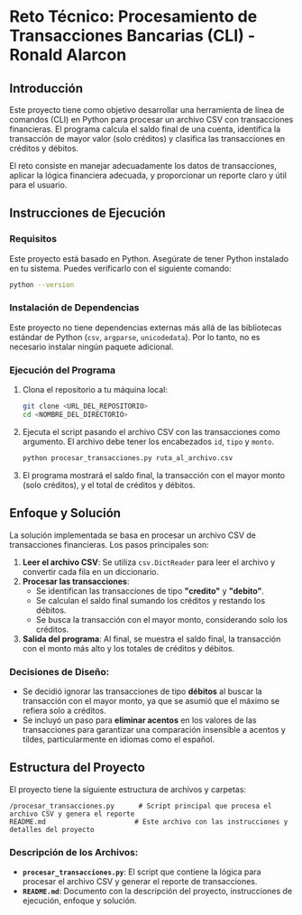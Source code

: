 # Reto Técnico: Procesamiento de Transacciones Bancarias (CLI) - Ronald Alarcon

## Introducción

Este proyecto tiene como objetivo desarrollar una herramienta de línea de comandos (CLI) en Python para procesar un archivo CSV con transacciones financieras. El programa calcula el saldo final de una cuenta, identifica la transacción de mayor valor (solo créditos) y clasifica las transacciones en créditos y débitos.

El reto consiste en manejar adecuadamente los datos de transacciones, aplicar la lógica financiera adecuada, y proporcionar un reporte claro y útil para el usuario.

## Instrucciones de Ejecución

### Requisitos
Este proyecto está basado en Python. Asegúrate de tener Python instalado en tu sistema. Puedes verificarlo con el siguiente comando:

```bash
python --version
```

### Instalación de Dependencias

Este proyecto no tiene dependencias externas más allá de las bibliotecas estándar de Python (`csv`, `argparse`, `unicodedata`). Por lo tanto, no es necesario instalar ningún paquete adicional.

### Ejecución del Programa

1. Clona el repositorio a tu máquina local:
    ```bash
    git clone <URL_DEL_REPOSITORIO>
    cd <NOMBRE_DEL_DIRECTORIO>
    ```

2. Ejecuta el script pasando el archivo CSV con las transacciones como argumento. El archivo debe tener los encabezados `id`, `tipo` y `monto`.

    ```bash
    python procesar_transacciones.py ruta_al_archivo.csv
    ```

3. El programa mostrará el saldo final, la transacción con el mayor monto (solo créditos), y el total de créditos y débitos.

## Enfoque y Solución

La solución implementada se basa en procesar un archivo CSV de transacciones financieras. Los pasos principales son:

1. **Leer el archivo CSV**: Se utiliza `csv.DictReader` para leer el archivo y convertir cada fila en un diccionario.
2. **Procesar las transacciones**:
   - Se identifican las transacciones de tipo **"credito"** y **"debito"**.
   - Se calculan el saldo final sumando los créditos y restando los débitos.
   - Se busca la transacción con el mayor monto, considerando solo los créditos.
3. **Salida del programa**: Al final, se muestra el saldo final, la transacción con el monto más alto y los totales de créditos y débitos.

### Decisiones de Diseño:
- Se decidió ignorar las transacciones de tipo **débitos** al buscar la transacción con el mayor monto, ya que se asumió que el máximo se refiera solo a créditos.
- Se incluyó un paso para **eliminar acentos** en los valores de las transacciones para garantizar una comparación insensible a acentos y tildes, particularmente en idiomas como el español.
  
## Estructura del Proyecto

El proyecto tiene la siguiente estructura de archivos y carpetas:

```
/procesar_transacciones.py      # Script principal que procesa el archivo CSV y genera el reporte
README.md                      # Este archivo con las instrucciones y detalles del proyecto
```

### Descripción de los Archivos:

- **`procesar_transacciones.py`**: El script que contiene la lógica para procesar el archivo CSV y generar el reporte de transacciones.
- **`README.md`**: Documento con la descripción del proyecto, instrucciones de ejecución, enfoque y solución.
